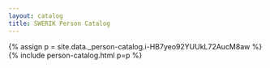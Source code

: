 ```yaml
---
layout: catalog
title: SWERIK Person Catalog
---
```

{% assign p = site.data._person-catalog.i-HB7yeo92YUUkL72AucM8aw %}
{% include person-catalog.html p=p %}


